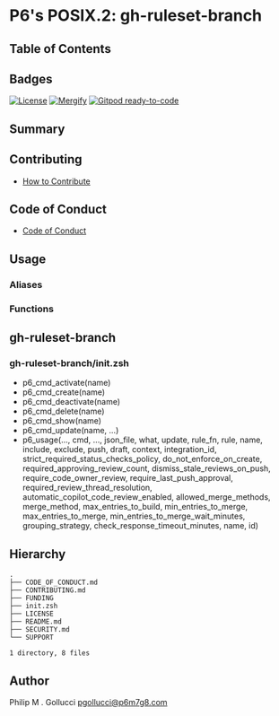 # P6's POSIX.2: gh-ruleset-branch

## Table of Contents

## Badges

[![License](https://img.shields.io/badge/License-Apache%202.0-yellowgreen.svg)](https://opensource.org/licenses/Apache-2.0)
[![Mergify](https://img.shields.io/endpoint.svg?url=https://gh.mergify.io/badges//gh-ruleset-branch/&style=flat)](https://mergify.io)
[![Gitpod ready-to-code](https://img.shields.io/badge/Gitpod-ready--to--code-blue?logo=gitpod)](<https://gitpod.io/#https://github.com//gh-ruleset-branch>)

## Summary

## Contributing

- [How to Contribute](<https://github.com//.github/blob/main/CONTRIBUTING.md>)

## Code of Conduct

- [Code of Conduct](<https://github.com//.github/blob/main/CODE_OF_CONDUCT.md>)

## Usage

### Aliases

### Functions

## gh-ruleset-branch

### gh-ruleset-branch/init.zsh

- p6_cmd_activate(name)
- p6_cmd_create(name)
- p6_cmd_deactivate(name)
- p6_cmd_delete(name)
- p6_cmd_show(name)
- p6_cmd_update(name, ...)
- p6_usage(..., cmd, ..., json_file, what, update, rule_fn, rule, name, include, exclude, push, draft, context, integration_id, strict_required_status_checks_policy, do_not_enforce_on_create, required_approving_review_count, dismiss_stale_reviews_on_push, require_code_owner_review, require_last_push_approval, required_review_thread_resolution, automatic_copilot_code_review_enabled, allowed_merge_methods, merge_method, max_entries_to_build, min_entries_to_merge, max_entries_to_merge, min_entries_to_merge_wait_minutes, grouping_strategy, check_response_timeout_minutes, name, id)

## Hierarchy

```text
.
├── CODE_OF_CONDUCT.md
├── CONTRIBUTING.md
├── FUNDING
├── init.zsh
├── LICENSE
├── README.md
├── SECURITY.md
└── SUPPORT

1 directory, 8 files
```

## Author

Philip M . Gollucci <pgollucci@p6m7g8.com>
